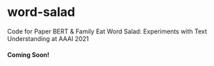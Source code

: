 # word-salad
Code for Paper BERT &amp; Family Eat Word Salad: Experiments with Text Understanding at AAAI 2021

#### Coming Soon!
